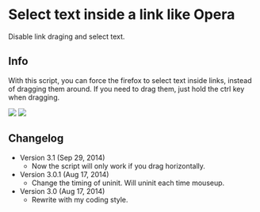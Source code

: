 Select text inside a link like Opera
====================================
Disable link draging and select text.

Info
----
With this script, you can force the firefox to select text inside links, instead of dragging them around. If you need to drag them, just hold the ctrl key when dragging.

![](https://i.imgur.com/f7TgRur.png)
![](https://i.imgur.com/NSqXG5n.png)


Changelog
---------
* Version 3.1 (Sep 29, 2014)
	- Now the script will only work if you drag horizontally.
* Version 3.0.1 (Aug 17, 2014)
	- Change the timing of uninit. Will uninit each time mouseup.
* Version 3.0 (Aug 17, 2014)
	- Rewrite with my coding style.

